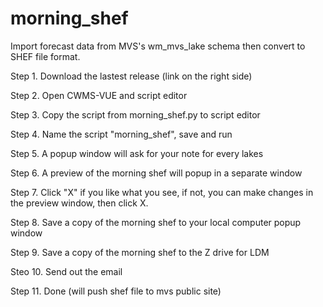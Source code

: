 # morning_shef
Import forecast data from MVS's wm_mvs_lake schema then convert to SHEF file format.

Step 1. Download the lastest release (link on the right side)

Step 2. Open CWMS-VUE and script editor

Step 3. Copy the script from morning_shef.py to script editor

Step 4. Name the script "morning_shef", save and run

Step 5. A popup window will ask for your note for every lakes

Step 6. A preview of the morning shef will popup in a separate window

Step 7. Click "X" if you like what you see, if not, you can make changes in the preview window, then click X. 

Step 8. Save a copy of the morning shef to your local computer popup window

Step 9. Save a copy of the morning shef to the Z drive for LDM

Steo 10. Send out the email

Step 11. Done (will push shef file to mvs public site)
